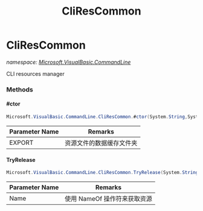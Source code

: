 ﻿---
title: CliResCommon
---

# CliResCommon
_namespace: [Microsoft.VisualBasic.CommandLine](N-Microsoft.VisualBasic.CommandLine.html)_

CLI resources manager

### Methods

#### #ctor
```csharp
Microsoft.VisualBasic.CommandLine.CliResCommon.#ctor(System.String,System.Type)
```


|Parameter Name|Remarks|
|--------------|-------|
|EXPORT|资源文件的数据缓存文件夹|


#### TryRelease
```csharp
Microsoft.VisualBasic.CommandLine.CliResCommon.TryRelease(System.String,System.String)
```


|Parameter Name|Remarks|
|--------------|-------|
|Name|使用 NameOf 操作符来获取资源|





